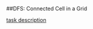 ##DFS: Connected Cell in a Grid

[task description](https://www.hackerrank.com/challenges/ctci-connected-cell-in-a-grid)